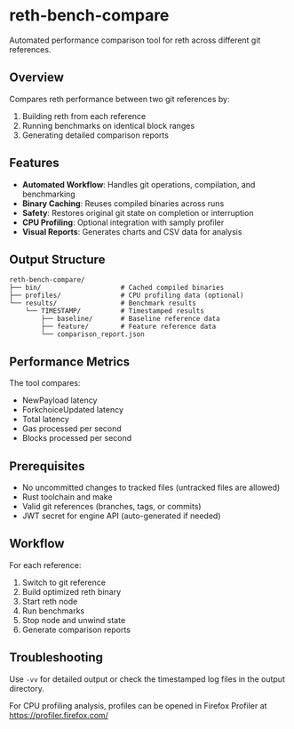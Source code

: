 # reth-bench-compare

Automated performance comparison tool for reth across different git references.

## Overview

Compares reth performance between two git references by:
1. Building reth from each reference
2. Running benchmarks on identical block ranges
3. Generating detailed comparison reports

## Features

- **Automated Workflow**: Handles git operations, compilation, and benchmarking
- **Binary Caching**: Reuses compiled binaries across runs
- **Safety**: Restores original git state on completion or interruption
- **CPU Profiling**: Optional integration with samply profiler
- **Visual Reports**: Generates charts and CSV data for analysis

## Output Structure

```
reth-bench-compare/
├── bin/                    # Cached compiled binaries
├── profiles/               # CPU profiling data (optional)
└── results/                # Benchmark results
    └── TIMESTAMP/          # Timestamped results
        ├── baseline/       # Baseline reference data
        ├── feature/        # Feature reference data
        └── comparison_report.json
```

## Performance Metrics

The tool compares:
- NewPayload latency
- ForkchoiceUpdated latency
- Total latency
- Gas processed per second
- Blocks processed per second

## Prerequisites

- No uncommitted changes to tracked files (untracked files are allowed)
- Rust toolchain and make
- Valid git references (branches, tags, or commits)
- JWT secret for engine API (auto-generated if needed)

## Workflow

For each reference:
1. Switch to git reference
2. Build optimized reth binary
3. Start reth node
4. Run benchmarks
5. Stop node and unwind state
6. Generate comparison reports

## Troubleshooting

Use `-vv` for detailed output or check the timestamped log files in the output directory.

For CPU profiling analysis, profiles can be opened in Firefox Profiler at https://profiler.firefox.com/
